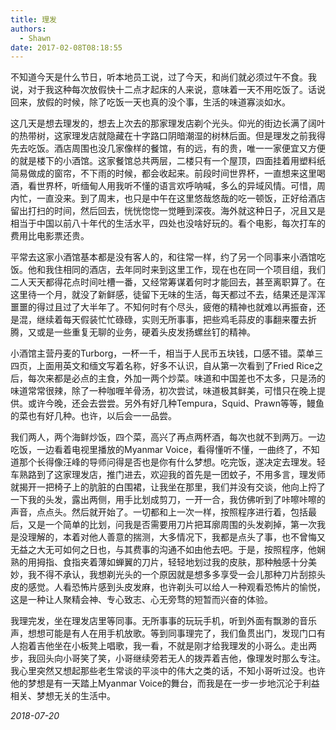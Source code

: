 ```yaml
---
title: 理发
authors:
  - Shawn
date: 2017-02-08T08:18:55
---
```

不知道今天是什么节日，听本地员工说，过了今天，和尚们就必须过午不食。我说，对于我这种每次放假快十二点才起床的人来说，意味着一天不用吃饭了。话说回来，放假的时候，除了吃饭一天也真的没个事，生活的味道寡淡如水。

<!-- more -->

这几天是想去理发的，想去上次去的那家理发店剃个光头。仰光的街边长满了阔叶的热带树，这家理发店就隐藏在十字路口阴暗潮湿的树林后面。但是理发之前我得先去吃饭。酒店周围也没几家像样的餐馆，有的远，有的贵，唯一一家便宜又方便的就是楼下的小酒馆。这家餐馆总共两层，二楼只有一个屋顶，四面挂着用塑料纸简易做成的窗帘，不下雨的时候，都会收起来。前段时间世界杯，一直想来这里喝酒，看世界杯，听缅甸人用我听不懂的语言欢呼呐喊，多么的异域风情。可惜，周内忙，一直没来。到了周末，也只是中午在这里悠哉悠哉的吃一顿饭，正好给酒店留出打扫的时间，然后回去，恍恍惚惚一觉睡到深夜。海外就这种日子，况且又是相当于中国以前八十年代的生活水平，四处也没啥好玩的。看个电影，每次打车的费用比电影票还贵。

平常去这家小酒馆基本都是没有客人的，和往常一样，约了另一个同事来小酒馆吃饭。他和我住相同的酒店，去年同时来到这里工作，现在也在同一个项目组，我们二人天天都得花点时间吐槽一番，又经常筹谋着何时才能回去，甚至离职算了。在这里待一个月，就没了新鲜感，徒留下无味的生活，每天都过不去，结果还是浑浑噩噩的得过且过了大半年了。不知何时有个尽头，疲倦的精神也就难以再振奋，还是混，继续着每天假装忙忙碌碌，实则无所事事，把些鸡毛蒜皮的事翻来覆去折腾，又或是一些重复无聊的业务，硬着头皮发扬螺丝钉的精神。

小酒馆主营丹麦的Turborg，一杯一千，相当于人民币五块钱，口感不错。菜单三四页，上面用英文和缅文写着名称，好多不认识，自从第一次看到了Fried Rice之后，每次来都是必点的主食，外加一两个炒菜。味道和中国差也不太多，只是汤的味道常常很辣，除了一种咖喱羊骨汤，初次尝试，味道极其鲜美，可惜只在晚上提供。或许今晚，还会去尝尝。另外有好几种Tempura，Squid、Prawn等等，鳗鱼的菜也有好几种。也许，以后会一一品尝。

我们两人，两个海鲜炒饭，四个菜，高兴了再点两杯酒，每次也就不到两万。一边吃饭，一边看着电视里播放的Myanmar Voice，看得懂听不懂，一曲终了，不知道那个长得像汪峰的导师问得是否也是你有什么梦想。吃完饭，遂决定去理发。轻车熟路到了这家理发店，推门进去，欢迎我的首先是一团蚊子，不用多言，理发师就揭开一把椅子上的肮脏的白围裙，让我坐在那里，我们并没有交谈，他向上捋了一下我的头发，露出两侧，用手比划成剪刀，一开一合，我仿佛听到了咔嚓咔嚓的声音，点点头。然后就开始了。一切都和上一次一样，按照程序进行着，包括最后，又是一个简单的比划，问我是否需要用刀片把耳廓周围的头发剃掉，第一次我是没理解的，本着对他人善意的揣测，大多情况下，我都是点头了事，也不曾悔又无益之大无可如何之日也，与其费事的沟通不如由他去吧。于是，按照程序，他娴熟的用拇指、食指夹着薄如蝉翼的刀片，轻轻地划过我的皮肤，那种触感十分美妙，我不得不承认，我想剃光头的一个原因就是想多多享受一会儿那种刀片刮掠头皮的感觉。人看恐怖片感到头皮发麻，也许剃头可以给人一种观看恐怖片的愉悦，这是一种让人聚精会神、专心致志、心无旁骛的短暂而兴奋的体验。

我理完发，坐在理发店里等同事。无所事事的玩玩手机，听到外面有飘渺的音乐声，想想可能是有人在用手机放歌。等到同事理完了，我们鱼贯出门，发现门口有人抱着吉他坐在小板凳上唱歌，我一看，不就是刚才给我理发的小哥么。走出两步，我回头向小哥笑了笑，小哥继续旁若无人的拨弄着吉他，像理发时那么专注。我心里突然又想起那些老生常谈的平淡中的伟大之类的话，不知小哥听过没。也许他的梦想是有一天踏上Myanmar Voice的舞台，而我是在一步一步地沉沦于利益相关、梦想无关的生活中。

*2018-07-20*